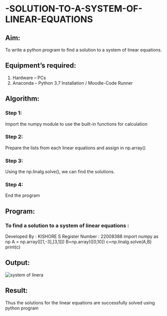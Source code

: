 # -SOLUTION-TO-A-SYSTEM-OF-LINEAR-EQUATIONS
## Aim:
To write a python program to find a solution to a system of linear equations.
## Equipment’s required:
1. 	Hardware – PCs
2. 	Anaconda – Python 3.7 Installation / Moodle-Code Runner
## Algorithm:
### Step 1: 
Import the numpy module to use the built-in functions for calculation
### Step 2: 
Prepare the lists from each linear equations and assign in np.array()
### Step 3: 
Using the np.linalg.solve(), we can find the solutions.
### Step 4: 
End the program
## Program:
###  To find a solution to a system of linear equations :
Developed By : KISHORE S
Register Number : 22008388
import numpy as np
A = np.array([[1,-3],[3,1]])
B=np.array)([0,10])
c=np.linalg.solve(A,B)
print(c)
## Output:

![system of linera](https://user-images.githubusercontent.com/118679883/211297026-d0e18b3b-f788-4597-8401-b2950ebfc89c.png)

## Result: 
Thus the solutions for the linear equations are successfully solved using python program

